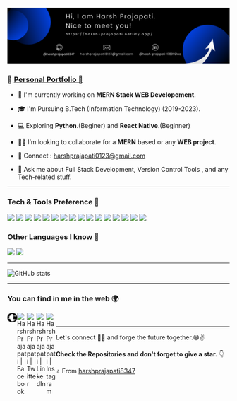 ![Profile Background](https://github.com/harshprajapati8347/harshprajapati8347/blob/main/assets/profile-background.png)


### 👋 <a target="_blank" href="https://harsh-prajapati.netlify.app/">Personal Portfolio 🚀</a>

- 🔭 I'm currently working on __MERN Stack WEB Developement__.

- 🎓 I'm Pursuing B.Tech (Information Technology) (2019-2023).

- 💻 Exploring **Python**.(Beginer) and **React Native**.(Beginner)
 
<!-- - 🌱 I’m currently Expertizing <img src="./assets/m.png"><img src="./assets/e.png"><img src="./assets/react-native.png"><img src="./assets/n.png"> MERN Stack. -->
 
- 👨‍💻 I’m looking to collaborate for a **MERN** based or any **WEB project**.

- 💬 Connect : harshprajapati0123@gmail.com
 
- 💬 Ask me about Full Stack Development, Version Control Tools , and any Tech-related stuff.

---

### Tech & Tools Preference 🚀

<img src = "https://img.shields.io/badge/-HTML5-E34F26?style=flat&logo=html5&logoColor=white"> <img src = "https://img.shields.io/badge/-CSS3-1572B6?style=flat&logo=css3&logoColor=white"> <img src="https://img.shields.io/badge/-Bootstrap-563D7C?style=flat&logo=bootstrap&logoColor=white">
<img src="https://img.shields.io/badge/-JavaScript-eed718?style=flat&logo=javascript&logoColor=ffffff"> <img src="https://img.shields.io/badge/-Sass-cc6699?style=flat&logo=sass&logoColor=ffffff"> <img src="https://img.shields.io/badge/-React-000000?style=flat&logo=react&logoColor=00c8ff">
<img src="https://img.shields.io/badge/-MongoDB-4DB33D?style=flat&logo=mongodb&logoColor=FFFFFF"> <img src="https://img.shields.io/badge/-Express.js-787878?style=flat"> <img src="https://img.shields.io/badge/-Node.js-3C873A?style=flat&logo=Node.js&logoColor=white"> <img src="https://img.shields.io/badge/-Firebase-FFA611?style=flat&logo=firebase&logoColor=FFFFFF"> <img src="https://img.shields.io/badge/-netlify-blue?style=flat&logo=firebase&logoColor=white"> <img src="http://img.shields.io/badge/-Google%20Cloud%20Platform-4285F4?style=flat&logo=google%20cloud&logoColor=white">
<img src="http://img.shields.io/badge/-Git-F1502F?style=flat&logo=git&logoColor=FFFFFF"> <img src="http://img.shields.io/badge/-Github-000000?style=flat&logo=github&logoColor=FFFFFF"> <img src="http://img.shields.io/badge/-VS%20Code-007ACC?style=flat&logo=visual%20studio%20code&logoColor=white"> <img src="http://img.shields.io/badge/-Heroku-430098?style=flat&logo=heroku&logoColor=white">


### Other Languages I know 🚀

 <img src="https://img.shields.io/badge/-C%20&%20C++-659ad2?style=flat&logo=c%2B%2B&logoColor=ffffff"> <img src="https://img.shields.io/badge/-Python-black?style=flat&logo=python&logoColor=white">

---

![GitHub stats](https://github-readme-stats.vercel.app/api?username=harshprajapati8347&show_icons=true&hide_border=true)

---


### You can find in me in the web 🌍
[<img align="left" alt="HarshPrajapati | Github" width="22px" src="https://raw.githubusercontent.com/iconic/open-iconic/master/svg/globe.svg" />][website]
[<img align="left" alt="HarshPrajapati | Facebook" width="22px" src="https://cdn.jsdelivr.net/npm/simple-icons@v3/icons/facebook.svg" />][Facebook]
[<img align="left" alt="HarshPrajapati | Twitter" width="22px" src="https://cdn.jsdelivr.net/npm/simple-icons@v3/icons/twitter.svg" />][Twitter]
[<img align="left" alt="HarshPrajapati | LinkedIn" width="22px" src="https://cdn.jsdelivr.net/npm/simple-icons@v3/icons/linkedin.svg" />][LinkedIn]
[<img align="left" alt="HarshPrajapati | Instagram" width="22px" src="https://cdn.jsdelivr.net/npm/simple-icons@v3/icons/instagram.svg" />][Instagram]

<br/>

---
<!-- ### You can checkout my blogs :loudspeaker: 

[![Harsh PRajapati's Blog Cards](https://github-cards-external-blogs.harshprajapati8347.vercel.app/getMediumBlogs?username=harshprajapati8347&type=vertical)](https://medium.com/harshprajapati8347)

[Add your blogs to your github profile using my Github Blog Cards](https://github.com/harshprajapati8347/Github-Cards-External-Blogs)  -->


Let's connect 👨‍💻 and forge the future together.😁✌

**Check the Repositories and don't forget to give a star.** 👇

:star: From [harshprajapati8347](https://github.com/harshprajapati8347)

[website]: https://github.com/harshprajapati8347
[twitter]: https://twitter.com/harshpr54762192
[youtube]: https://www.youtube.com/channel/UCGrekJRFqeI7SP4o06CuxPg
[instagram]: https://www.instagram.com/harsh_pr26/
[linkedin]: https://www.linkedin.com/in/harsh-prajapati-1780921aa/
[facebook]: https://facebook.com/harsh.prajapati.777

